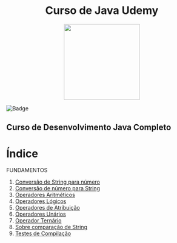 <h1 align="center">Curso de Java Udemy</h1>
<div align="center"><img src=https://github.com/Fas-naWeb/CURSO-JAVA-UDEMY/blob/main/Curso_Java_Udemy/recursos/logo5.png width=200px></div>

![Badge](http://img.shields.io/static/v1?label=STATUS-DO-CURSO&message=%20CONCLUIDO&color=RED&style=for-the-badge)

<h2>Curso de Desenvolvimento Java Completo</h2>

# Índice
FUNDAMENTOS
<ol>
  <li>
    <a href="https://github.com/Fas-naWeb/CURSO-JAVA-UDEMY/blob/main/Curso_Java_Udemy/src/_01_fundamentos/_12_stringParaNumero.java">
    Conversão de String para número</a>
  </li>

  <li>
    <a href="https://github.com/Fas-naWeb/CURSO-JAVA-UDEMY/blob/main/Curso_Java_Udemy/src/_01_fundamentos/_13_numeroParaString.java">
    Conversão de número para String</a>
  </li>

  <li>
    <a href="https://github.com/Fas-naWeb/CURSO-JAVA-UDEMY/blob/main/Curso_Java_Udemy/src/_01_fundamentos/_14_operadoresAritmeticos.java">
    Operadores Aritméticos</a>
  </li>

  <li>
    <a href="https://github.com/Fas-naWeb/CURSO-JAVA-UDEMY/blob/main/Curso_Java_Udemy/src/_01_fundamentos/_15_OperadoresLogicos.java">
    Operadores Lógicos</a>
  </li>

  <li>
    <a href="https://github.com/Fas-naWeb/CURSO-JAVA-UDEMY/blob/main/Curso_Java_Udemy/src/_01_fundamentos/_16_OperadorDeAtribuicao.java">
    Operadores de Atribuição</a>
  </li>

  <li>
    <a href="https://github.com/Fas-naWeb/CURSO-JAVA-UDEMY/blob/main/Curso_Java_Udemy/src/_01_fundamentos/_17_OperadoresUnarios.java">
    Operadores Unários</a>
  </li>

  <li>
    <a href="https://github.com/Fas-naWeb/CURSO-JAVA-UDEMY/blob/main/Curso_Java_Udemy/src/_01_fundamentos/_18_OperadorTernario.java">
    Operador Ternário</a>
  </li>

  <li>
    <a href="https://github.com/Fas-naWeb/CURSO-JAVA-UDEMY/blob/main/Curso_Java_Udemy/src/_01_fundamentos/_19_ComparacoDeString.java">
    Sobre comparação de String</a>
  </li>

  <li>
    <a href="https://github.com/Fas-naWeb/CURSO-JAVA-UDEMY/blob/main/Curso_Java_Udemy/src/_01_fundamentos/_20_TesteDeCompilacao.java">
    Testes de Compilação</a>
  </li>  
</ol>
